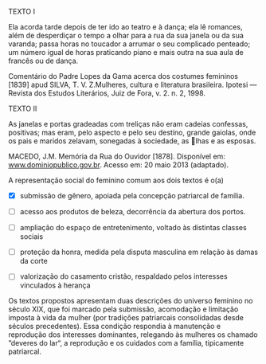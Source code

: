 

TEXTO I

Ela acorda tarde depois de ter ido ao teatro e à dança; ela lê romances, além de desperdiçar o tempo a olhar para a rua da sua janela ou da sua varanda; passa horas no toucador a arrumar o seu complicado penteado; um número igual de horas praticando piano e mais outra na sua aula de francês ou de dança.

Comentário do Padre Lopes da Gama acerca dos costumes femininos \[1839] apud SILVA, T. V. Z.Mulheres, cultura e literatura brasileira. Ipotesi — Revista dos Estudos Literários, Juiz de Fora, v. 2. n. 2, 1998.

TEXTO II

As janelas e portas gradeadas com treliças não eram cadeias confessas, positivas; mas eram, pelo aspecto e pelo seu destino, grande gaiolas, onde os pais e maridos zelavam, sonegadas à sociedade, as lhas e as esposas.

MACEDO, J.M. Memória da Rua do Ouvidor \[1878]. Disponível em: www.dominiopublico.gov.br. Acesso em: 20 maio 2013 (adaptado).

A representação social do feminino comum aos dois textos é o(a)



- [x] submissão de gênero, apoiada pela concepção patriarcal de família.
- [ ] acesso aos produtos de beleza, decorrência da abertura dos portos.
- [ ] ampliação do espaço de entretenimento, voltado às distintas classes sociais
- [ ] proteção da honra, medida pela disputa masculina em relação às damas da corte
- [ ] valorização do casamento cristão, respaldado pelos interesses vinculados à herança


Os textos propostos apresentam duas descrições do universo feminino no século XIX, que foi marcado pela submissão, acomodação e limitação imposta à vida da mulher (por tradições patriarcais consolidadas desde séculos precedentes). Essa condição respondia à manutenção e reprodução dos interesses dominantes, relegando às mulheres os chamado ”deveres do lar“, a reprodução e os cuidados com a família, tipicamente patriarcal.

        